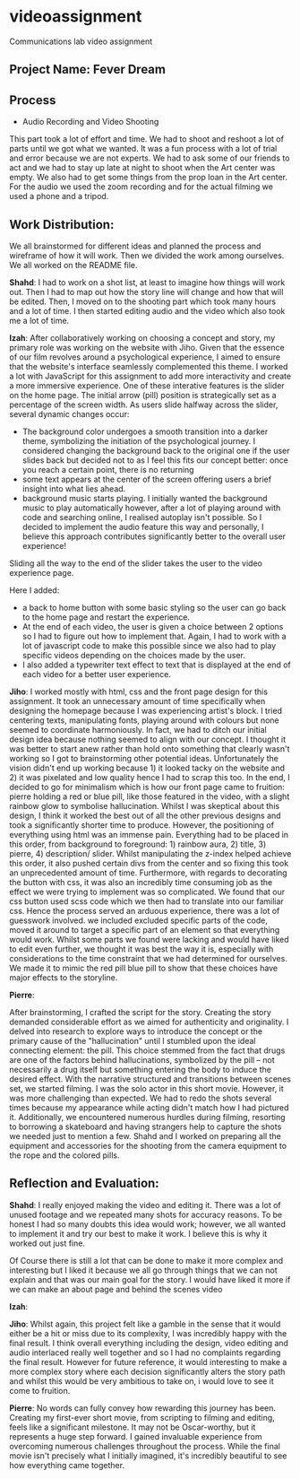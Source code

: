 # videoassignment
Communications lab video assignment

## Project Name: Fever Dream 


## Process 
- Audio Recording and Video Shooting 

This part took a lot of effort and time. We had to shoot and reshoot a lot of parts until we got what we wanted. It was a fun process with a lot of trial and error because we are not experts. We had to ask some of our friends to act and we had to stay up late at night to shoot when the Art center was empty. We also had to get some things from the prop loan in the Art center. For the audio we used the zoom recording and for the actual filming we used a phone and a tripod. 

## Work Distribution:
We all brainstormed for different ideas and planned the process and wireframe of how it will work. Then we divided the work among ourselves. We all worked on the README file. 

**Shahd**: I had to work on a shot list, at least to imagine how things will work out. Then I had to map out how the story line will change and how that will be edited. Then, I moved on to the shooting part which took many hours and a lot of time. I then started editing audio and the video which also took me a lot of time.  

   
**Izah**: After collaboratively working on choosing a concept and story, my primary role was working on the website with Jiho. Given that the essence of our film revolves around a psychological experience, I aimed to ensure that the website's interface seamlessly complemented this theme. I worked a lot with JavaScript for this assignment to add more interactivity and create a more immersive experience. One of these interative features is the slider on the home page. The initial arrow (pill) position is strategically set as a percentage of the screen width. As users slide halfway across the slider, several dynamic changes occur:
  - The background color undergoes a smooth transition into a darker theme, symbolizing the initiation of the psychological journey. I considered changing the background back to the original one if the user slides back but decided not to as I feel this fits our concept better: once you reach a certain point, there is no returning
  - some text appears at the center of the screen offering users a brief insight into what lies ahead.
  - background music starts playing. I initially wanted the background music to play automatically however, after a lot of playing around with code and searching online, I realised autoplay isn't possible. So I decided to implement the audio feature this way and personally, I believe this approach contributes significantly better to the overall user experience!

  Sliding all the way to the end of the slider takes the user to the video experience page. 
  
  Here I added:
  - a back to home button with some basic styling so the user can go back to the home page and restart the experience.
  - At the end of each video, the user is given a choice between 2 options so I had to figure out how to implement that. Again, I had to work with a lot of javascript code to make this possible since we also had to play specific videos depending on the choices made by the user.
  - I also added a typewriter text effect to text that is displayed at the end of each video for a better user experience.

   **Jiho**:
  I worked mostly with html, css and the front page design for this assignment. It took an unnecessary amount of time specifically when designing the homepage because I was experiencing artist's block. I tried centering texts, manipulating fonts, playing around with colours but none seemed to coordinate harmoniously. In fact, we had to ditch our initial design idea because nothing seemed to align with our concept. I thought it was better to start anew rather than hold onto something that clearly wasn't working so I got to brainstorming other potential ideas. Unfortunately the vision didn't end up working because 1) it looked tacky on the website and 2) it was pixelated and low quality hence I had to scrap this too. In the end, I decided to go for minimalism which is how our front page came to fruition: pierre holding a red or blue pill, like those featured in the video, with a slight rainbow glow to symbolise hallucination. Whilst I was skeptical about this design, I think it worked the best out of all the other previous designs and took a significantly shorter time to produce. However, the positioning of everything using html was an immense pain. Everything had to be placed in this order, from background to foreground: 1) rainbow aura, 2) title, 3) pierre, 4) description/ slider. Whilst manipulating the z-index helped achieve this order, it also pushed certain divs from the center and so fixing this took an unprecedented amount of time.
  Furthermore, with regards to decorating the button with css, it was also an incredibly time consuming job as the effect we were trying to implement was so complicated. We found that our css button used scss code which we then had to translate into our familiar css. Hence the process served an arduous experience, there was a lot of guesswork involved. we included excluded specific parts of the code, moved it around to target a specific part of an element so that everything would work. Whilst some parts we found were lacking and would have liked to edit even further, we thought it was best the way it is, especially with considerations to the time constraint that we had determined for ourselves. We made it to mimic the red pill blue pill to show that these choices have major effects to the storyline. 

**Pierre**:

   After brainstorming, I crafted the script for the story. Creating the story demanded considerable effort as we aimed for authenticity and originality. I delved into research to explore ways to introduce the concept or the primary cause of the "hallucination" until I stumbled upon the ideal connecting element: the pill. This choice stemmed from the fact that drugs are one of the factors behind hallucinations, symbolized by the pill – not necessarily a drug itself but something entering the body to induce the desired effect. With the narrative structured and transitions between scenes set, we started filming. I was the solo actor in this short movie. However, it was more challenging than expected. We had to redo the shots several times because my appearance while acting didn't match how I had pictured it. Additionally, we encountered numerous hurdles during filming, resorting to borrowing a skateboard and having strangers help to capture the shots we needed just to mention a few. Shahd and I worked on preparing all the equipment and accessories for the shooting from the camera equipment to the rope and the colored pills.


## Reflection and Evaluation: 

**Shahd**: I really enjoyed making the video and editing it. There was a lot of unused footage and we repeated many shots for accuracy reasons. To be honest I had so many doubts this idea would work; however, we all wanted to implement it and try our best to make it work. I believe this is why it worked out just fine. 

Of Course there is still a lot that can be done to make it more complex and interesting but I liked it because we all go through things that we can not explain and that was our main goal for the story. I would have liked it more if we can make an about page and behind the scenes video
 
**Izah**:

**Jiho**: Whilst again, this project felt like a gamble in the sense that it would either be a hit or miss due to its complexity, I was incredibly happy with the final result. I think overall everything including the design, video editing and audio interlaced really well together and so I had no complaints regarding the final result. However for future reference, it would interesting to make a more complex story where each decision significantly alters the story path and whilst this would be very ambitious to take on, i would love to see it come to fruition. 

**Pierre**: No words can fully convey how rewarding this journey has been. Creating my first-ever short movie, from scripting to filming and editing, feels like a significant milestone. It may not be Oscar-worthy, but it represents a huge step forward. I gained invaluable experience from overcoming numerous challenges throughout the process. While the final movie isn't precisely what I initially imagined, it's incredibly beautiful to see how everything came together.

